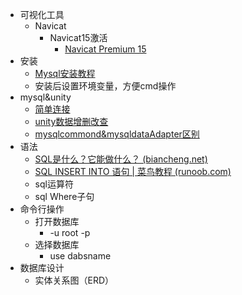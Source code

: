 *   可视化工具
    *   Navicat
        *   Navicat15激活
            *   [Navicat Premium 15 ](https://www.cnblogs.com/no-celery/p/14824579.html)
*   安装
    *   [Mysql安装教程](https://zhuanlan.zhihu.com/p/188416607)
    *   安装后设置环境变量，方便cmd操作
*   mysql&unity
    *   [简单连接](https://zhuanlan.zhihu.com/p/28401873)
    *   [unity数据增删改查](https://blog.csdn.net/qq_14942529/article/details/103891634)
    *   [mysqlcommond&mysqldataAdapter区别](https://blog.csdn.net/qq_39657909/article/details/80615355)
*   语法
    *   [SQL是什么？它能做什么？ (biancheng.net)](http://c.biancheng.net/view/7566.html)
    *   [SQL INSERT INTO 语句 | 菜鸟教程 (runoob.com)](https://www.runoob.com/sql/sql-insert.html)
    *   sql运算符
    *   sql Where子句
*   命令行操作
    *   打开数据库
        *   \-u root -p
    *   选择数据库
        *   use dabsname
*   数据库设计
    *   实体关系图（ERD）
